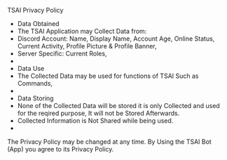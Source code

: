 TSAI Privacy Policy

- Data Obtained
- The TSAI Application may Collect Data from:
- Discord Account: Name, Display Name, Account Age, Online Status, Current Activity, Profile Picture & Profile Banner,
- Server Specific: Current Roles,
-
- Data Use
- The Collected Data may be used for functions of TSAI Such as Commands,
-
- Data Storing
- None of the Collected Data will be stored it is only Collected and used for the reqired purpose, It will not be Stored Afterwards.
- Collected Information is Not Shared while being used.
-
The Privacy Policy may be changed at any time.
By Using the TSAI Bot (App) you agree to its Privacy Policy.
